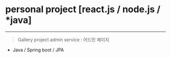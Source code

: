 # personal project [react.js / node.js / *java]
---
> Gallery project admin service
> : 어드민 페이지

- Java / Spring boot / JPA
